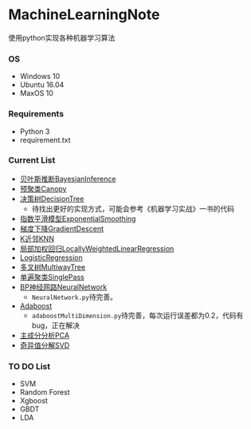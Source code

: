 # MachineLearningNote

使用python实现各种机器学习算法

### OS
* Windows 10
* Ubuntu 16.04
* MaxOS 10

### Requirements
* Python 3
* requirement.txt

### Current List
* [贝叶斯推断BayesianInference](https://github.com/AlanConstantine/MachineLearningNote/tree/master/BayesianInference)
* [预聚类Canopy](https://github.com/AlanConstantine/MachineLearningNote/tree/master/Canopy)
* [决策树DecisionTree](https://github.com/AlanConstantine/MachineLearningNote/tree/master/DecisionTree)
	* 待找出更好的实现方式，可能会参考《机器学习实战》一书的代码
* [指数平滑模型ExponentialSmoothing](https://github.com/AlanConstantine/MachineLearningNote/tree/master/ExponentialSmoothing)
* [梯度下降GradientDescent](https://github.com/AlanConstantine/MachineLearningNote/tree/master/GradientDescent)
* [K近邻KNN](https://github.com/AlanConstantine/MachineLearningNote/tree/master/KNN)
* [局部加权回归LocallyWeightedLinearRegression](https://github.com/AlanConstantine/MachineLearningNote/tree/master/LocallyWeightedLinearRegression)
* [LogisticRegression](https://github.com/AlanConstantine/MachineLearningNote/tree/master/LogisticRegression)
* [多叉树MultiwayTree](https://github.com/AlanConstantine/MachineLearningNote/tree/master/MultiwayTree)
* [单遍聚类SinglePass](https://github.com/AlanConstantine/MachineLearningNote/tree/master/SinglePass)
* [BP神经网路NeuralNetwork](https://github.com/AlanConstantine/MachineLearningNote/tree/master/NeuralNetwork)
	* ```NeuralNetwork.py```待完善。
* [Adaboost](https://github.com/AlanConstantine/MachineLearningNote/tree/master/Adaboost)
	* ```adaboostMultiDimension.py```待完善，每次运行误差都为0.2，代码有bug，正在解决
* [主成分分析PCA](https://github.com/AlanConstantine/MachineLearningNote/tree/master/PCA)
* [奇异值分解SVD](https://github.com/AlanConstantine/MachineLearningNote/tree/master/SVD)

### TO DO List
* SVM
* Random Forest
* Xgboost
* GBDT
* LDA
